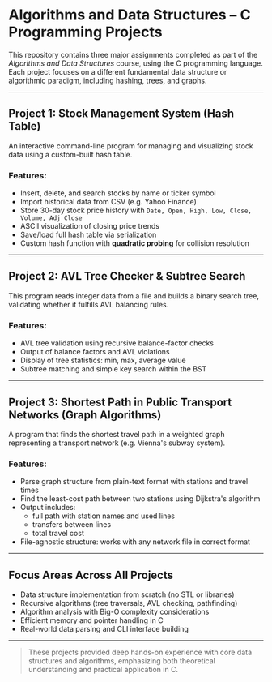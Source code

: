 # Algorithms and Data Structures – C Programming Projects

This repository contains three major assignments completed as part of the *Algorithms and Data Structures* course, using the C programming language.  
Each project focuses on a different fundamental data structure or algorithmic paradigm, including hashing, trees, and graphs.

---

## Project 1: Stock Management System (Hash Table)

An interactive command-line program for managing and visualizing stock data using a custom-built hash table.

### Features:
- Insert, delete, and search stocks by name or ticker symbol
- Import historical data from CSV (e.g. Yahoo Finance)
- Store 30-day stock price history with `Date, Open, High, Low, Close, Volume, Adj Close`
- ASCII visualization of closing price trends
- Save/load full hash table via serialization
- Custom hash function with **quadratic probing** for collision resolution

---

## Project 2: AVL Tree Checker & Subtree Search

This program reads integer data from a file and builds a binary search tree, validating whether it fulfills AVL balancing rules.

### Features:
- AVL tree validation using recursive balance-factor checks
- Output of balance factors and AVL violations
- Display of tree statistics: min, max, average value
- Subtree matching and simple key search within the BST

---

## Project 3: Shortest Path in Public Transport Networks (Graph Algorithms)

A program that finds the shortest travel path in a weighted graph representing a transport network (e.g. Vienna's subway system).

### Features:
- Parse graph structure from plain-text format with stations and travel times
- Find the least-cost path between two stations using Dijkstra's algorithm
- Output includes:
  - full path with station names and used lines
  - transfers between lines
  - total travel cost
- File-agnostic structure: works with any network file in correct format

---

## Focus Areas Across All Projects

- Data structure implementation from scratch (no STL or libraries)
- Recursive algorithms (tree traversals, AVL checking, pathfinding)
- Algorithm analysis with Big-O complexity considerations
- Efficient memory and pointer handling in C
- Real-world data parsing and CLI interface building

---

> These projects provided deep hands-on experience with core data structures and algorithms, emphasizing both theoretical understanding and practical application in C.



